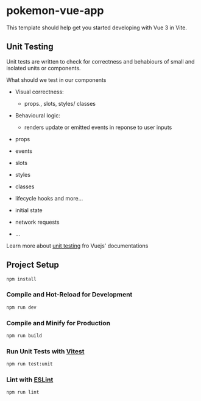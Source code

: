 # pokemon-vue-app

This template should help get you started developing with Vue 3 in Vite.

## Unit Testing

Unit tests are written to check for correctness and behabiours of small and isolated units or components.

What should we test in our components

- Visual correctness:

  - props., slots, styles/ classes

- Behavioural logic:

  - renders update or emitted events in reponse to user inputs

- props
- events
- slots
- styles
- classes
- lifecycle hooks and more...

- initial state
- network requests
- ...

Learn more about [unit testing](https://vuejs.org/guide/scaling-up/testing.html#unit-testing) fro Vuejs' documentations

## Project Setup

```sh
npm install
```

### Compile and Hot-Reload for Development

```sh
npm run dev
```

### Compile and Minify for Production

```sh
npm run build
```

### Run Unit Tests with [Vitest](https://vitest.dev/)

```sh
npm run test:unit
```

### Lint with [ESLint](https://eslint.org/)

```sh
npm run lint
```
